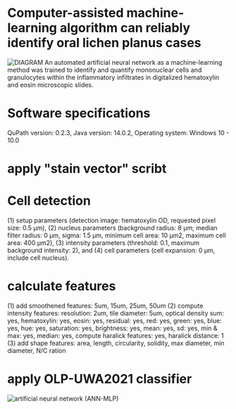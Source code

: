 # Computer-assisted machine-learning algorithm can reliably identify oral lichen planus cases 
![DIAGRAM](https://user-images.githubusercontent.com/81205303/112099558-b7591000-8bde-11eb-8a3b-91df0d5381aa.png)
An automated artificial neural network as a machine-learning method was trained to identify and quantify mononuclear cells and granulocytes within the inflammatory infiltrates in digitalized hematoxylin and eosin microscopic slides. 
# Software specifications
QuPath version: 0.2.3, Java version: 14.0.2, Operating system: Windows 10  -  10.0
# apply "stain vector" scribt
# Cell detection
(1) setup parameters (detection image: hematoxylin OD, requested pixel size: 0.5 μm), (2) nucleus parameters (background radius: 8 μm; median filter radius: 0 μm, sigma: 1.5 μm, minimum cell area: 10 μm2, maximum cell area: 400 μm2), (3) intensity parameters (threshold: 0.1, maximum background intensity: 2), and (4) cell parameters (cell expansion: 0 µm, include cell nucleus). 
# calculate features
(1) add smoothened features: 5um, 15um, 25um, 50um (2) compute intensity features: resolution: 2um, tile diameter: 5um, optical density sum: yes, hematoxylin: yes, eosin: yes, residual: yes, red: yes, green: yes, blue: yes, hue: yes, saturation: yes, brightness: yes, mean: yes, sd: yes, min & max: yes, median: yes, compute haralick features: yes, haralick distance: 1 (3) add shape features: area, length, circularity, solidity, max diameter, min diameter, N/C ration
# apply OLP-UWA2021 classifier 
![artificial neural network (ANN-MLP)](https://user-images.githubusercontent.com/81205303/112100290-dad08a80-8bdf-11eb-9edc-df903338e4c4.jpg)
